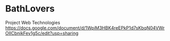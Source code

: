 # BathLovers
Project Web Technologies
https://docs.google.com/document/d/1WpiM3HBK4reEPkP1d7sKbqN04VWrOIICbnikFev1g5c/edit?usp=sharing
